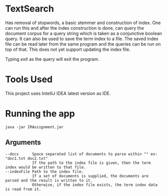 # TextSearch
Has removal of stopwords, a basic stemmer and construction of index.
One can run this and after the index construction is done, can query the 
document corpus for a query string which is taken as a conjunctive boolean 
query. It can also be used to save the term index to a file. The saved index
file can be read later from the same program and the queries can be run on top 
of that. This does not yet support updating the index file.

Typing <i>exit</i> as the query will exit the program.


# Tools Used
This project uses IntelliJ IDEA latest version as IDE.

# Running the app
```java -jar IRAssignment.jar```

## Arguments
    --docs      Space separated list of documents to parse within "" ex: "doc1.txt doc2.txt"
                If the path to the index file is given, then the term index would be written to that file. 
    --indexFile Path to the index file. 
                If a set of documents is supplied, the documents are parsed and the result is written to it.
                Otherwise, if the index file exists, the term index data is read from it. 
